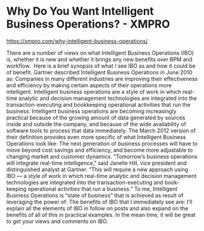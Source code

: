 # Why Do You Want Intelligent Business Operations? - XMPRO

https://xmpro.com/why-intelligent-business-operations/

There are a number of views on what Intelligent Business Operations (IBO) is, whether it is new and whether it brings any new benefits over BPM and workflow.  Here is a brief synopsis of what I see IBO as and how it could be of benefit.
Gartner described Intelligent Business Operations in June 2010 as:
Companies in many different industries are improving their effectiveness and efficiency by making certain aspects of their operations more intelligent. Intelligent business operations are a style of work in which real-time analytic and decision management technologies are integrated into the transaction-executing and bookkeeping operational activities that run the business. Intelligent business operations are becoming increasingly practical because of the growing amount of data generated by sources inside and outside the company, and because of the wide availability of software tools to process that data immediately.
The March 2012 version of their definition provides even more specific of what Intelligent Business Operations look like:
The next generation of business processes will have to move beyond cost savings and efficiency, and become more adjustable to changing market and customer dynamics. “Tomorrow’s business operations will integrate real-time intelligence,” said Janelle Hill, vice president and distinguished analyst at Gartner. “This will require a new approach using IBO — a style of work in which real-time analytic and decision management technologies are integrated into the transaction-executing and book-keeping operational activities that run a business.”
To me, Intelligent Business Operations is “state of business” that is achieved as result of leveraging the power of:
The benefits of IBO that I immediately see are:
I’ll explain all the elements of IBO in follow on posts and also expand on the benefits of all of this in practical examples. In the mean time, it will be great to get your views and comments on IBO.